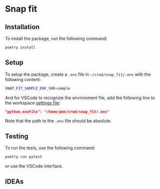 # Snap fit

## Installation

To install the package, run the following command:

```bash
poetry install
```

## Setup

To setup the package, create a `.env` file in `~/cred/snap_fit/.env` with the following content:

```bash
SNAP_FIT_SAMPLE_ENV_VAR=sample
```

And for VSCode to recognize the environment file, add the following line to the
workspace [settings file](.vscode/settings.json):

```json
"python.envFile": "/home/pmn/cred/snap_fit/.env"
```

Note that the path to the `.env` file should be absolute.

## Testing

To run the tests, use the following command:

```bash
poetry run pytest
```

or use the VSCode interface.

## IDEAs